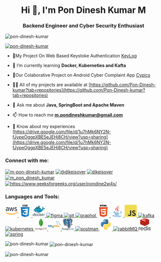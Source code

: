 <h1 align="center">Hi 👋, I'm Pon Dinesh Kumar M</h1>
<h3 align="center">Backend Engineer and Cyber Security Enthusiast</h3>

<p align="left"> <img src="https://komarev.com/ghpvc/?username=pon-dinesh-kumar&label=Profile%20views&color=0e75b6&style=flat" alt="pon-dinesh-kumar" /> </p>

<p align="left"> <a href="https://github.com/ryo-ma/github-profile-trophy"><img src="https://github-profile-trophy.vercel.app/?username=pon-dinesh-kumar" alt="pon-dinesh-kumar" /></a> </p>

- 🔐My Project On Web Based Keystoke Authentication [KeyLog](https://github.com/Pon-Dinesh-kumar/KeyLog)

- 🌱 I’m currently learning **Docker, Kuberneties and Kafta**

- 📱Our Colaborative Project on Android Cyber Complaint App [Cypics](https://github.com/Pon-Dinesh-kumar/Cypics)

- 👨‍💻 All of my projects are available at [https://github.com/Pon-Dinesh-kumar?tab=repositories](https://github.com/Pon-Dinesh-kumar?tab=repositories)

- 💬 Ask me about **Java, SpringBoot and Apache Maven**

- 📫 How to reach me **m.pondineshkumar@gmail.com**

- 📄 Know about my experiences [https://drive.google.com/file/d/1u7hMk6NY2N-fJypeOggpXBE5eJEHi8CH/view?usp=sharing](https://drive.google.com/file/d/1u7hMk6NY2N-fJypeOggpXBE5eJEHi8CH/view?usp=sharing)

<h3 align="left">Connect with me:</h3>
<p align="left">
<a href="https://linkedin.com/in/m-pon-dinesh-kumar" target="blank"><img align="center" src="https://raw.githubusercontent.com/rahuldkjain/github-profile-readme-generator/master/src/images/icons/Social/linked-in-alt.svg" alt="m-pon-dinesh-kumar" height="30" width="40" /></a>
<a href="https://medium.com/@dikeisover" target="blank"><img align="center" src="https://raw.githubusercontent.com/rahuldkjain/github-profile-readme-generator/master/src/images/icons/Social/medium.svg" alt="@dikeisover" height="30" width="40" /></a>
<a href="https://www.youtube.com/c/dikeisover" target="blank"><img align="center" src="https://raw.githubusercontent.com/rahuldkjain/github-profile-readme-generator/master/src/images/icons/Social/youtube.svg" alt="dikeisover" height="30" width="40" /></a>
<a href="https://www.leetcode.com/m_pon_dinesh_kumar" target="blank"><img align="center" src="https://raw.githubusercontent.com/rahuldkjain/github-profile-readme-generator/master/src/images/icons/Social/leet-code.svg" alt="m_pon_dinesh_kumar" height="30" width="40" /></a>
<a href="https://auth.geeksforgeeks.org/user/https://www.geeksforgeeks.org/user/pondine2w4s/" target="blank"><img align="center" src="https://raw.githubusercontent.com/rahuldkjain/github-profile-readme-generator/master/src/images/icons/Social/geeks-for-geeks.svg" alt="https://www.geeksforgeeks.org/user/pondine2w4s/" height="30" width="40" /></a>
</p>

<h3 align="left">Languages and Tools:</h3>
<p align="left"> <a href="https://aws.amazon.com" target="_blank" rel="noreferrer"> <img src="https://raw.githubusercontent.com/devicons/devicon/master/icons/amazonwebservices/amazonwebservices-original-wordmark.svg" alt="aws" width="40" height="40"/> </a> <a href="https://www.w3schools.com/css/" target="_blank" rel="noreferrer"> <img src="https://raw.githubusercontent.com/devicons/devicon/master/icons/css3/css3-original-wordmark.svg" alt="css3" width="40" height="40"/> </a> <a href="https://www.docker.com/" target="_blank" rel="noreferrer"> <img src="https://raw.githubusercontent.com/devicons/devicon/master/icons/docker/docker-original-wordmark.svg" alt="docker" width="40" height="40"/> </a> <a href="https://www.figma.com/" target="_blank" rel="noreferrer"> <img src="https://www.vectorlogo.zone/logos/figma/figma-icon.svg" alt="figma" width="40" height="40"/> </a> <a href="https://git-scm.com/" target="_blank" rel="noreferrer"> <img src="https://www.vectorlogo.zone/logos/git-scm/git-scm-icon.svg" alt="git" width="40" height="40"/> </a> <a href="https://graphql.org" target="_blank" rel="noreferrer"> <img src="https://www.vectorlogo.zone/logos/graphql/graphql-icon.svg" alt="graphql" width="40" height="40"/> </a> <a href="https://www.w3.org/html/" target="_blank" rel="noreferrer"> <img src="https://raw.githubusercontent.com/devicons/devicon/master/icons/html5/html5-original-wordmark.svg" alt="html5" width="40" height="40"/> </a> <a href="https://www.java.com" target="_blank" rel="noreferrer"> <img src="https://raw.githubusercontent.com/devicons/devicon/master/icons/java/java-original.svg" alt="java" width="40" height="40"/> </a> <a href="https://developer.mozilla.org/en-US/docs/Web/JavaScript" target="_blank" rel="noreferrer"> <img src="https://raw.githubusercontent.com/devicons/devicon/master/icons/javascript/javascript-original.svg" alt="javascript" width="40" height="40"/> </a> <a href="https://kafka.apache.org/" target="_blank" rel="noreferrer"> <img src="https://www.vectorlogo.zone/logos/apache_kafka/apache_kafka-icon.svg" alt="kafka" width="40" height="40"/> </a> <a href="https://kubernetes.io" target="_blank" rel="noreferrer"> <img src="https://www.vectorlogo.zone/logos/kubernetes/kubernetes-icon.svg" alt="kubernetes" width="40" height="40"/> </a> <a href="https://www.mongodb.com/" target="_blank" rel="noreferrer"> <img src="https://raw.githubusercontent.com/devicons/devicon/master/icons/mongodb/mongodb-original-wordmark.svg" alt="mongodb" width="40" height="40"/> </a> <a href="https://www.mysql.com/" target="_blank" rel="noreferrer"> <img src="https://raw.githubusercontent.com/devicons/devicon/master/icons/mysql/mysql-original-wordmark.svg" alt="mysql" width="40" height="40"/> </a> <a href="https://www.postgresql.org" target="_blank" rel="noreferrer"> <img src="https://raw.githubusercontent.com/devicons/devicon/master/icons/postgresql/postgresql-original-wordmark.svg" alt="postgresql" width="40" height="40"/> </a> <a href="https://postman.com" target="_blank" rel="noreferrer"> <img src="https://www.vectorlogo.zone/logos/getpostman/getpostman-icon.svg" alt="postman" width="40" height="40"/> </a> <a href="https://www.python.org" target="_blank" rel="noreferrer"> <img src="https://raw.githubusercontent.com/devicons/devicon/master/icons/python/python-original.svg" alt="python" width="40" height="40"/> </a> <a href="https://www.rabbitmq.com" target="_blank" rel="noreferrer"> <img src="https://www.vectorlogo.zone/logos/rabbitmq/rabbitmq-icon.svg" alt="rabbitMQ" width="40" height="40"/> </a> <a href="https://redis.io" target="_blank" rel="noreferrer"> <img src="https://raw.githubusercontent.com/devicons/devicon/master/icons/redis/redis-original-wordmark.svg" alt="redis" width="40" height="40"/> </a> <a href="https://spring.io/" target="_blank" rel="noreferrer"> <img src="https://www.vectorlogo.zone/logos/springio/springio-icon.svg" alt="spring" width="40" height="40"/> </a> </p>

<p><img align="left" src="https://github-readme-stats.vercel.app/api/top-langs?username=pon-dinesh-kumar&show_icons=true&locale=en&layout=compact" alt="pon-dinesh-kumar" /></p>

<p>&nbsp;<img align="center" src="https://github-readme-stats.vercel.app/api?username=pon-dinesh-kumar&show_icons=true&locale=en" alt="pon-dinesh-kumar" /></p>

<p><img align="center" src="https://github-readme-streak-stats.herokuapp.com/?user=pon-dinesh-kumar&" alt="pon-dinesh-kumar" /></p>

